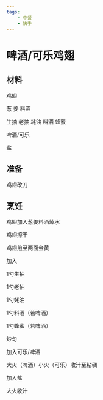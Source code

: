 ```yaml
---
tags:
    - 中餐
    - 快手
---
```


# 啤酒/可乐鸡翅

## 材料

鸡翅

葱 姜 料酒

生抽 老抽 耗油 料酒 蜂蜜

啤酒/可乐

盐

## 准备

鸡翅改刀

## 烹饪

鸡翅加入葱姜料酒焯水

鸡翅擦干

鸡翅煎至两面金黄

加入

1勺生抽

1勺老抽

1勺蚝油

1勺料酒（若啤酒）

1勺蜂蜜（若啤酒）

炒匀

加入可乐/啤酒

大火（啤酒）小火（可乐）收汁至粘稠

加入盐

大火收汁